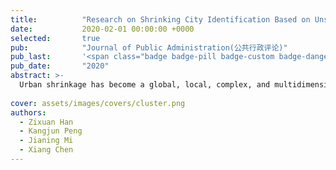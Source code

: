 ```yaml
---
title:          "Research on Shrinking City Identification Based on Unsupervised Learning Method--A Case Study of 9 Prefecture-Level Cities in Guangdong-Hong Kong-Macao Greater Bay Area"
date:           2020-02-01 00:00:00 +0000
selected:       true
pub:            "Journal of Public Administration(公共行政评论)"
pub_last:       '<span class="badge badge-pill badge-custom badge-danger">CSSCI</span>'
pub_date:       "2020"
abstract: >-
  Urban shrinkage has become a global, local, complex, and multidimensional phenomenon, gaining increasing attention. This study examines nine prefecture-level cities in the Guangdong-Hong Kong-Macao Greater Bay Area (GBA) across economic, population, spatial, and administrative dimensions. Using 2008–2017 panel data and DMSP/OLS nighttime light data, a framework of 44 indicators is established to identify shrinking cities.Through K-means clustering and factor analysis, the study categorizes cities into four types: "population-loss shrinking cities" (Zhaoqing, Jiangmen, Huizhou), "comprehensive expansion cities" (Shenzhen), "spatially stable expansion cities" (Guangzhou), and "stable cities" (Zhuhai, Zhongshan, Dongguan, Foshan). Urban shrinkage in this region is driven by natural constraints, weak policy support, inadequate infrastructure, and demographic shifts.
  
cover: assets/images/covers/cluster.png
authors:
  - Zixuan Han
  - Kangjun Peng
  - Jianing Mi
  - Xiang Chen
---
```

